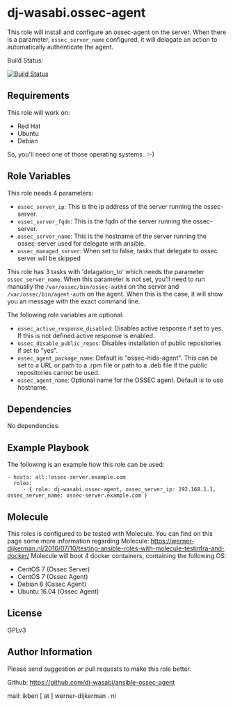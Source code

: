 dj-wasabi.ossec-agent
=========

This role will install and configure an ossec-agent on the server. When there is a parameter, `ossec_server_name` configured, it will delagate an action to automatically authenticate the agent.

Build Status:

[![Build Status](https://img.shields.io/endpoint.svg?url=https%3A%2F%2Factions-badge.atrox.dev%2Fdj-wasabi%2Fansible-ossec-agent%2Fbadge%3Fref%3Dmaster&style=flat)](https://actions-badge.atrox.dev/dj-wasabi/ansible-ossec-agent/goto?ref=master)


Requirements
------------

This role will work on:
 * Red Hat
 * Ubuntu
 * Debian

So, you'll need one of those operating systems.. :-)

Role Variables
--------------

This role needs 4 parameters:
* `ossec_server_ip`: This is the ip address of the server running the ossec-server.
* `ossec_server_fqdn`: This is the fqdn of the server running the ossec-server.
* `ossec_server_name`: This is the hostname of the server running the ossec-server used for delegate with ansible.
* `ossec_managed_server`: When set to false, tasks that delegate to ossec server will be skipped

This role has 3 tasks with 'delagation_to' which needs the parameter `ossec_server_name`. When this parameter is not set, you'll need to run manually the `/var/ossec/bin/ossec-authd` on the server and `/var/ossec/bin/agent-auth` on the agent. When this is the case, it will show you an message with the exact command line.

The following role variables are optional:
* `ossec_active_response_disabled`: Disables active response if set to yes. If this is not defined active response is enabled.
* `ossec_disable_public_repos`: Disables installation of public repositories if set to "yes".
* `ossec_agent_package_name`: Default is "ossec-hids-agent". This can be set to a URL or path to a .rpm file or path to a .deb file if the public repositories cannot be used.
* `ossec_agent_name`: Optional name for the OSSEC agent.  Default is to use hostname.

Dependencies
------------

No dependencies.

Example Playbook
----------------

The following is an example how this role can be used:

    - hosts: all:!ossec-server.example.com
      roles:
         - { role: dj-wasabi.ossec-agent, ossec_server_ip: 192.168.1.1, ossec_server_name: ossec-server.example.com }

Molecule
--------

This roles is configured to be tested with Molecule. You can find on this page some more information regarding Molecule: https://werner-dijkerman.nl/2016/07/10/testing-ansible-roles-with-molecule-testinfra-and-docker/
Molecule will boot 4 docker containers, containing the following OS:

* CentOS 7 (Ossec Server)
* CentOS 7 (Ossec Agent)
* Debian 8 (Ossec Agent)
* Ubuntu 16.04 (Ossec Agent)

License
-------

GPLv3

Author Information
------------------

Please send suggestion or pull requests to make this role better.

Github: https://github.com/dj-wasabi/ansible-ossec-agent

mail: ikben [ at ] werner-dijkerman . nl
